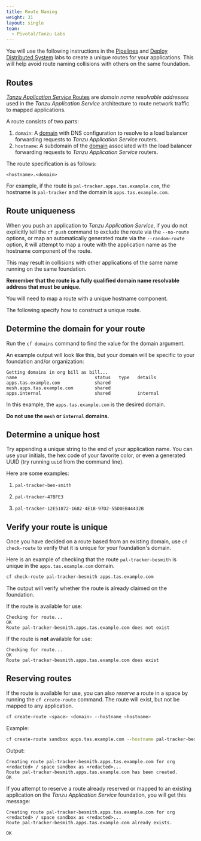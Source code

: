```yaml
---
title: Route Naming
weight: 31
layout: single
team:
  - Pivotal/Tanzu Labs
---
```


You will use the following instructions in the
[Pipelines](../pipelines/)
and
[Deploy Distributed System](../deploy-distributed-system/)
labs to create a unique routes
for your applications.
This will help avoid route naming collisions with others on the
same foundation.

## Routes

[*Tanzu Application Service* Routes](https://docs.cloudfoundry.org/devguide/deploy-apps/routes-domains.html#routes)
are *domain name resolvable addresses* used in the
*Tanzu Application Service* architecture to route network traffic to
mapped applications.

A route consists of two parts:

1.  `domain`:
    A
    [domain](https://docs.cloudfoundry.org/devguide/deploy-apps/routes-domains.html#domains)
    with DNS configuration to resolve to a load balancer
    forwarding requests to *Tanzu Application Service* routers.
1.  `hostname`:
    A subdomain of the [domain](https://docs.cloudfoundry.org/devguide/deploy-apps/routes-domains.html#domains) associated with the load
    balancer forwarding requests to *Tanzu Application Service* routers.

The route specification is as follows:

`<hostname>.<domain>`

For example, if the route is `pal-tracker.apps.tas.example.com`,
the hostname is `pal-tracker` and the domain is
`apps.tas.example.com`.

## Route uniqueness

When you push an application to *Tanzu Application Service*,
if you do not explicitly tell the `cf push` command to exclude the route
via the `--no-route` options,
or map an automatically generated route via the `--random-route` option,
it will attempt to map a route with the application name as the
hostname component of the route.

This may result in collisions with other applications of the same name
running on the same foundation.

**Remember that the route is a fully qualified domain name resolvable**
**address that must be unique.**

You will need to map a route with a unique hostname component.

The following specify how to construct a unique route.

## Determine the domain for your route

Run the `cf domains` command to find the value for the domain argument.

An example output will look like this,
but your domain will be specific to your foundation and/or organization:

```no-highlight
Getting domains in org bill as bill...
name                             status   type   details
apps.tas.example.com             shared
mesh.apps.tas.example.com        shared
apps.internal                    shared          internal
```

In this example,
the `apps.tas.example.com` is the desired domain.

**Do not use the `mesh` or `internal` domains.**

## Determine a unique host

Try appending a unique string to the end of your application name.
You can use your initials,
the hex code of your favorite color,
or even a generated UUID
(try running `uuid` from the command line).

Here are some examples:

1.  `pal-tracker-ben-smith`

1.  `pal-tracker-47BFE3`

1.  `pal-tracker-12E51872-1682-4E1B-97D2-55D0EB44432B`

## Verify your route is unique

Once you have decided on a route based from an existing domain,
use `cf check-route` to verify that it is unique for your foundation's
domain.

Here is an example of checking that the route
`pal-tracker-besmith` is unique in the `apps.tas.example.com`
domain.

```bash
cf check-route pal-tracker-besmith apps.tas.example.com
```

The output will verify whether the route is already claimed on the
foundation.

If the route is available for use:

```no-highlight
Checking for route...
OK
Route pal-tracker-besmith.apps.tas.example.com does not exist
```

If the route is **not** available for use:

```no-highlight
Checking for route...
OK
Route pal-tracker-besmith.apps.tas.example.com does exist
```

## Reserving routes

If the route is available for use,
you can also *reserve* a route in a space by running the
`cf create-route` command.
The route will exist,
but not be mapped to any application.

```bash
cf create-route <space> <domain> --hostname <hostname>
```

Example:

```bash
cf create-route sandbox apps.tas.example.com --hostname pal-tracker-besmith
```

Output:

```no-highlight
Creating route pal-tracker-besmith.apps.tas.example.com for org <redacted> / space sandbox as <redacted>...
Route pal-tracker-besmith.apps.tas.example.com has been created.
OK
```

If you attempt to reserve a route already reserved or mapped to an
existing application on the *Tanzu Application Service* foundation,
you will get this message:

```no-highlight
Creating route pal-tracker-besmith.apps.tas.example.com for org <redacted> / space sandbox as <redacted>...
Route pal-tracker-besmith.apps.tas.example.com already exists.

OK
```
